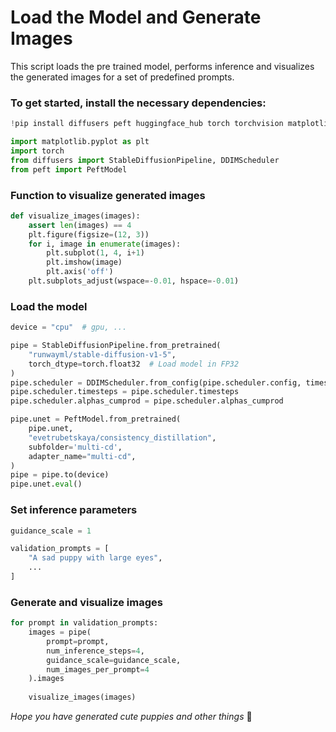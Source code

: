 # Load the Model and Generate Images
This script loads the pre trained model, performs inference and visualizes the generated images for a set of predefined prompts.

### To get started, install the necessary dependencies:
```python
!pip install diffusers peft huggingface_hub torch torchvision matplotlib
```

```python
import matplotlib.pyplot as plt
import torch
from diffusers import StableDiffusionPipeline, DDIMScheduler
from peft import PeftModel
```

### Function to visualize generated images
```python
def visualize_images(images):
    assert len(images) == 4
    plt.figure(figsize=(12, 3))
    for i, image in enumerate(images):
        plt.subplot(1, 4, i+1)
        plt.imshow(image)
        plt.axis('off')
    plt.subplots_adjust(wspace=-0.01, hspace=-0.01)
```
### Load the model
```python
device = "cpu"  # gpu, ...
```
```python
pipe = StableDiffusionPipeline.from_pretrained(
    "runwayml/stable-diffusion-v1-5",
    torch_dtype=torch.float32  # Load model in FP32
)
pipe.scheduler = DDIMScheduler.from_config(pipe.scheduler.config, timestep_spacing="trailing")
pipe.scheduler.timesteps = pipe.scheduler.timesteps
pipe.scheduler.alphas_cumprod = pipe.scheduler.alphas_cumprod

pipe.unet = PeftModel.from_pretrained(
    pipe.unet,
    "evetrubetskaya/consistency_distillation",
    subfolder='multi-cd',
    adapter_name="multi-cd",
)
pipe = pipe.to(device)
pipe.unet.eval()
```
### Set inference parameters

```python
guidance_scale = 1

validation_prompts = [
    "A sad puppy with large eyes",
    ...
]
```

### Generate and visualize images
```python
for prompt in validation_prompts:
    images = pipe(
        prompt=prompt,
        num_inference_steps=4,
        guidance_scale=guidance_scale,
        num_images_per_prompt=4
    ).images
    
    visualize_images(images)
```

*Hope you have generated cute puppies and other things* 🐶